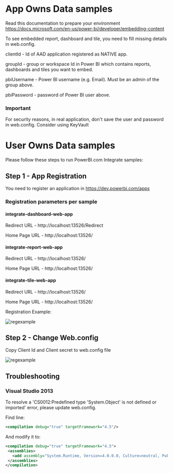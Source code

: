 # App Owns Data samples

Read this documentation to prepare your environment
https://docs.microsoft.com/en-us/power-bi/developer/embedding-content

To see embedded report, dashboard and tile, you need to fill missing details in web.config.

clientId - Id of AAD application registered as NATIVE app.

groupId - group or workspace Id in Power BI which contains reports, dashboards and tiles you want to embed.

pbiUsername - Power BI username (e.g. Email). Must be an admin of the group above.

pbiPassword - password of Power BI user above.

### Important

For security reasons, in real application, don't save the user and password in web.config. Consider using KeyVault


# User Owns Data samples

Please follow these steps to run PowerBI.com Integrate samples:
## Step 1 - App Registration
You need to register an application in
https://dev.powerbi.com/apps

### Registration parameters per sample

#### integrate-dashboard-web-app
Redirect URL  - http://localhost:13526/Redirect

Home Page URL - http://localhost:13526/

#### integrate-report-web-app
Redirect URL  - http://localhost:13526/

Home Page URL - http://localhost:13526/

#### integrate-tile-web-app
Redirect URL  - http://localhost:13526/

Home Page URL - http://localhost:13526/

Registration Example:

![regexample](https://cloud.githubusercontent.com/assets/23071967/23340723/fc032efe-fc43-11e6-9a8f-13e40cb32d97.png)

## Step 2 - Change Web.config
Copy Client Id and Client secret to web.config file

![regexample](https://cloud.githubusercontent.com/assets/23071967/23340740/48d4f640-fc44-11e6-8f31-dd273d26a61e.png)

## Troubleshooting

### Visual Studio 2013
To resolve a 'CS0012:Predefined type 'System.Object' is not defined or imported' error, please update web.config.

Find line:
 ```xml
 <compilation debug="true" targetFramework="4.5"/>
 ```
 
 And modify it to:
 
 ```xml
 <compilation debug="true" targetFramework="4.5">
  <assemblies>     
    <add assembly="System.Runtime, Version=4.0.0.0, Culture=neutral, PublicKeyToken=b03f5f7f11d50a3a" />   
  </assemblies>
</compilation>
```


